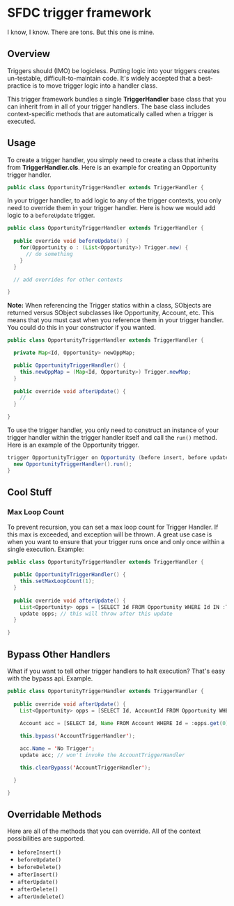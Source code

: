 # SFDC trigger framework

I know, I know. There are tons. But this one is mine.

## Overview

Triggers should (IMO) be logicless. Putting logic into your triggers creates un-testable, difficult-to-maintain code. It's widely accepted that a best-practice is to move trigger logic into a handler class.

This trigger framework bundles a single **TriggerHandler** base class that you can inherit from in all of your trigger handlers. The base class includes context-specific methods that are automatically called when a trigger is executed.

## Usage

To create a trigger handler, you simply need to create a class that inherits from **TriggerHandler.cls**. Here is an example for creating an Opportunity trigger handler.

```java
public class OpportunityTriggerHandler extends TriggerHandler {
```

In your trigger handler, to add logic to any of the trigger contexts, you only need to override them in your trigger handler. Here is how we would add logic to a `beforeUpdate` trigger.

```java
public class OpportunityTriggerHandler extends TriggerHandler {
  
  public override void beforeUpdate() {
    for(Opportunity o : (List<Opportunity>) Trigger.new) {
      // do something
    }
  }

  // add overrides for other contexts

}
```

**Note:** When referencing the Trigger statics within a class, SObjects are returned versus SObject subclasses like Opportunity, Account, etc. This means that you must cast when you reference them in your trigger handler. You could do this in your constructor if you wanted. 

```java
public class OpportunityTriggerHandler extends TriggerHandler {

  private Map<Id, Opportunity> newOppMap;

  public OpportunityTriggerHandler() {
    this.newOppMap = (Map<Id, Opportunity>) Trigger.newMap;
  }
  
  public override void afterUpdate() {
    //
  }

}
```

To use the trigger handler, you only need to construct an instance of your trigger handler within the trigger handler itself and call the `run()` method. Here is an example of the Opportunity trigger.

```java
trigger OpportunityTrigger on Opportunity (before insert, before update) {
  new OpportunityTriggerHandler().run();
}
```

## Cool Stuff

### Max Loop Count

To prevent recursion, you can set a max loop count for Trigger Handler. If this max is exceeded, and exception will be thrown. A great use case is when you want to ensure that your trigger runs once and only once within a single execution. Example:

```java
public class OpportunityTriggerHandler extends TriggerHandler {

  public OpportunityTriggerHandler() {
    this.setMaxLoopCount(1);
  }
  
  public override void afterUpdate() {
    List<Opportunity> opps = [SELECT Id FROM Opportunity WHERE Id IN :Trigger.newMap.keySet()];
    update opps; // this will throw after this update
  }

}
```

## Bypass Other Handlers

What if you want to tell other trigger handlers to halt execution? That's easy with the bypass api. Example.

```java
public class OpportunityTriggerHandler extends TriggerHandler {
  
  public override void afterUpdate() {
    List<Opportunity> opps = [SELECT Id, AccountId FROM Opportunity WHERE Id IN :Trigger.newMap.keySet()];
    
    Account acc = [SELECT Id, Name FROM Account WHERE Id = :opps.get(0).AccountId];

    this.bypass('AccountTriggerHandler');

    acc.Name = 'No Trigger';
    update acc; // won't invoke the AccountTriggerHandler

    this.clearBypass('AccountTriggerHandler');

  }

}
```

## Overridable Methods

Here are all of the methods that you can override. All of the context possibilities are supported.

* `beforeInsert()`
* `beforeUpdate()`
* `beforeDelete()`
* `afterInsert()`
* `afterUpdate()`
* `afterDelete()`
* `afterUndelete()`



